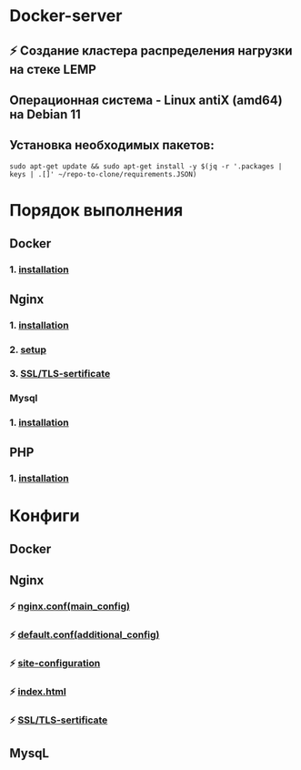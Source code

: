 # Docker-server
## ⚡ Создание кластера распределения нагрузки на стеке LEMP
## Операционная система - Linux antiX (amd64) на Debian 11
## Установка необходимых пакетов:
```
sudo apt-get update && sudo apt-get install -y $(jq -r '.packages | keys | .[]' ~/repo-to-clone/requirements.JSON)
```
# Порядок выполнения
## Docker
### 1. [installation](https://github.com/Z0DEN/Docker-server/blob/7415bd16205cb48d3fb8d2251f67af9a511abe7e/Docker/Installation.md#L1)
## Nginx
### 1. [installation](https://github.com/Z0DEN/Docker-server/blob/7415bd16205cb48d3fb8d2251f67af9a511abe7e/Nginx/Installation.md#L14)
### 2. [setup](https://github.com/Z0DEN/Docker-server/blob/7415bd16205cb48d3fb8d2251f67af9a511abe7e/Nginx/Setup.md)
### 3. [SSL/TLS-sertificate](https://github.com/Z0DEN/Docker-server/blob/main/Nginx/SSL_TLS-sertificates.md)
### Mysql
### 1. [installation](https://github.com/Z0DEN/Docker-server/blob/main/MariaDB/Install.md)
## PHP
### 1. [installation](https://github.com/Z0DEN/Docker-server/blob/main/PHP/Install.md)
# Конфиги
## Docker
## Nginx
### ⚡ [nginx.conf(main_config)](https://github.com/Z0DEN/Docker-server/blob/daeb39d3690642f73307d3f726a1a2554e436ad3/Nginx/configs/nginx.conf(main_config).md)  
### ⚡ [default.conf(additional_config)](https://github.com/Z0DEN/Docker-server/blob/daeb39d3690642f73307d3f726a1a2554e436ad3/Nginx/configs/default.conf(additional_config).md)  
### ⚡ [site-configuration](https://github.com/Z0DEN/Docker-server/blob/daeb39d3690642f73307d3f726a1a2554e436ad3/Nginx/configs/site-configuration.md)  
### ⚡ [index.html](https://github.com/Z0DEN/Docker-server/blob/daeb39d3690642f73307d3f726a1a2554e436ad3/Nginx/configs/site-configuration.md)
### ⚡ [SSL/TLS-sertificate](https://github.com/Z0DEN/Docker-server/blob/main/Nginx/SSL_TLS-sertificates.md)
## MysqL
